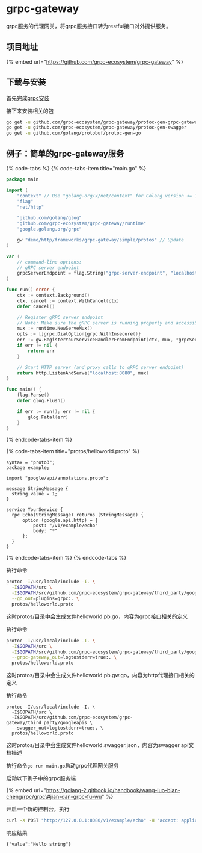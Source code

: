 # grpc-gateway

grpc服务的代理网关，将grpc服务接口转为restful接口对外提供服务。

## 项目地址

{% embed url="https://github.com/grpc-ecosystem/grpc-gateway" %}

## 下载与安装

首先完成[grpc安装](https://golang-2.gitbook.io/handbook/wang-luo-bian-cheng/rpc/grpc#xia-zai-yu-an-zhuang)

接下来安装相关的包

```bash
go get -u github.com/grpc-ecosystem/grpc-gateway/protoc-gen-grpc-gateway
go get -u github.com/grpc-ecosystem/grpc-gateway/protoc-gen-swagger
go get -u github.com/golang/protobuf/protoc-gen-go
```

## 例子：简单的grpc-gateway服务

{% code-tabs %}
{% code-tabs-item title="main.go" %}
```go
package main

import (
	"context" // Use "golang.org/x/net/context" for Golang version <= 1.6
	"flag"
	"net/http"

	"github.com/golang/glog"
	"github.com/grpc-ecosystem/grpc-gateway/runtime"
	"google.golang.org/grpc"

	gw "demo/http/frameworks/grpc-gateway/simple/protos" // Update
)

var (
	// command-line options:
	// gRPC server endpoint
	grpcServerEndpoint = flag.String("grpc-server-endpoint", "localhost:9090", "gRPC server endpoint")
)

func run() error {
	ctx := context.Background()
	ctx, cancel := context.WithCancel(ctx)
	defer cancel()

	// Register gRPC server endpoint
	// Note: Make sure the gRPC server is running properly and accessible
	mux := runtime.NewServeMux()
	opts := []grpc.DialOption{grpc.WithInsecure()}
	err := gw.RegisterYourServiceHandlerFromEndpoint(ctx, mux, *grpcServerEndpoint, opts)
	if err != nil {
		return err
	}

	// Start HTTP server (and proxy calls to gRPC server endpoint)
	return http.ListenAndServe("localhost:8080", mux)
}

func main() {
	flag.Parse()
	defer glog.Flush()

	if err := run(); err != nil {
		glog.Fatal(err)
	}
}

```
{% endcode-tabs-item %}

{% code-tabs-item title="protos/helloworld.proto" %}
```text
syntax = "proto3";
package example;

import "google/api/annotations.proto";

message StringMessage {
  string value = 1;
}

service YourService {
  rpc Echo(StringMessage) returns (StringMessage) {
      option (google.api.http) = {
          post: "/v1/example/echo"
          body: "*"
      };
  }
}
```
{% endcode-tabs-item %}
{% endcode-tabs %}

执行命令

```bash
protoc -I/usr/local/include -I. \
  -I$GOPATH/src \
  -I$GOPATH/src/github.com/grpc-ecosystem/grpc-gateway/third_party/googleapis \
  --go_out=plugins=grpc:. \
  protos/helloworld.proto
```

这时protos/目录中会生成文件helloworld.pb.go，内容为grpc接口相关的定义

执行命令

```bash
protoc -I/usr/local/include -I. \
  -I$GOPATH/src \
  -I$GOPATH/src/github.com/grpc-ecosystem/grpc-gateway/third_party/googleapis \
  --grpc-gateway_out=logtostderr=true:. \
  protos/helloworld.proto
```

这时protos/目录中会生成文件helloworld.pb.gw.go，内容为http代理接口相关的定义

执行命令

```text
protoc -I/usr/local/include -I. \
  -I$GOPATH/src \
  -I$GOPATH/src/github.com/grpc-ecosystem/grpc-gateway/third_party/googleapis \
  --swagger_out=logtostderr=true:. \
  protos/helloworld.proto
```

这时protos/目录中会生成文件helloworld.swagger.json，内容为swagger api文档描述

执行命令`go run main.go`启动grpc代理网关服务

启动以下例子中的grpc服务端

{% embed url="https://golang-2.gitbook.io/handbook/wang-luo-bian-cheng/rpc/grpc\#jian-dan-grpc-fu-wu" %}

开启一个新的控制台，执行

```bash
curl -X POST "http://127.0.0.1:8080/v1/example/echo" -H "accept: application/json" -H "Content-Type: application/json" -d "{ \"value\": \"string\"}"
```

响应结果

```text
{"value":"Hello string"}
```



